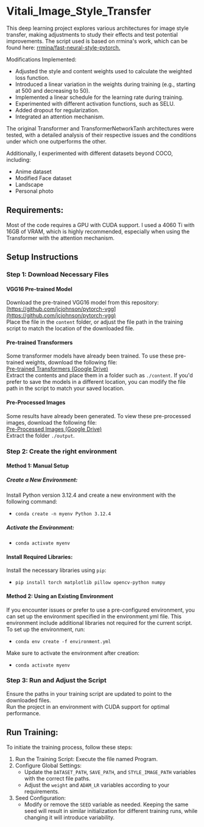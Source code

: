 # Vitali_Image_Style_Transfer
This deep learning project explores various architectures for image style transfer, making adjustments to study their effects and test potential improvements. The script used is based on rrmina's work, which can be found here: [rrmina/fast-neural-style-pytorch.](https://github.com/rrmina/fast-neural-style-pytorch/tree/master)

Modifications Implemented:
- Adjusted the style and content weights used to calculate the weighted loss function.
- Introduced a linear variation in the weights during training (e.g., starting at 500 and decreasing to 50).
- Implemented a linear schedule for the learning rate during training.
- Experimented with different activation functions, such as SELU.
- Added dropout for regularization.
- Integrated an attention mechanism.

The original Transformer and TransformerNetworkTanh architectures were tested, with a detailed analysis of their respective issues and the conditions under which one outperforms the other.

Additionally, I experimented with different datasets beyond COCO, including:
  - Anime dataset 
  - Modified Face dataset
  - Landscape 
  - Personal photo

## Requirements: 

Most of the code requires a GPU with CUDA support. I used a 4060 Ti with 16GB of VRAM, which is highly recommended, especially when using the Transformer with the attention mechanism.


## Setup Instructions

### Step 1: Download Necessary Files

#### VGG16 Pre-trained Model
Download the pre-trained VGG16 model from this repository:  
[https://github.com/jcjohnson/pytorch-vgg](https://github.com/jcjohnson/pytorch-vgg)  
Place the file in the `content` folder, or adjust the file path in the training script to match the location of the downloaded file.

#### Pre-trained Transformers
Some transformer models have already been trained. To use these pre-trained weights, download the following file:  
[Pre-trained Transformers (Google Drive)](https://drive.google.com/file/d/1KonkFWUoCf-CyGY6HZ9Ea3bq703DHOO4/view?usp=drive_link)  
Extract the contents and place them in a folder such as `./content`. If you'd prefer to save the models in a different location, you can modify the file path in the script to match your saved location.

#### Pre-Processed Images
Some results have already been generated. To view these pre-processed images, download the following file:  
[Pre-Processed Images (Google Drive)](https://drive.google.com/file/d/1kcZeW-pgMJyBanEYk4ghpqE89x6h_ohQ/view?usp=drive_link)  
Extract the folder `./output`.

### Step 2: Create the right environment
#### Method 1:  Manual Setup
##### Create a New Environment: 
Install Python version 3.12.4 and create a new environment with the following command:

- `conda create -n myenv Python 3.12.4`
##### Activate the Environment:
- `conda activate myenv`

#### Install Required Libraries: 
Install the necessary libraries using `pip`:
- `pip install torch matplotlib pillow opencv-python numpy`


#### Method 2: Using an Existing Environment
If you encounter issues or prefer to use a pre-configured environment, you can set up the environment specified in the environment.yml file. This environment include additional libraries not required for the current script. To set up the environment, run:
- `conda env create -f environment.yml`
  
Make sure to activate the environment after creation:
- `conda activate myenv`

### Step 3: Run and Adjust the Script

Ensure the paths in your training script are updated to point to the downloaded files.  
Run the project in an environment with CUDA support for optimal performance.

## Run Training:
To initiate the training process, follow these steps:

1) Run the Training Script: Execute the file named Program.
2) Configure Global Settings:
   - Update the `DATASET_PATH`, `SAVE_PATH`, and `STYLE_IMAGE_PATH` variables with the correct file paths.
   - Adjust the `weight` and `ADAM_LR` variables according to your requirements.
3) Seed Configuration:
   - Modify or remove the `SEED` variable as needed. Keeping the same seed will result in similar initialization for different training runs, while changing it will introduce variability.

